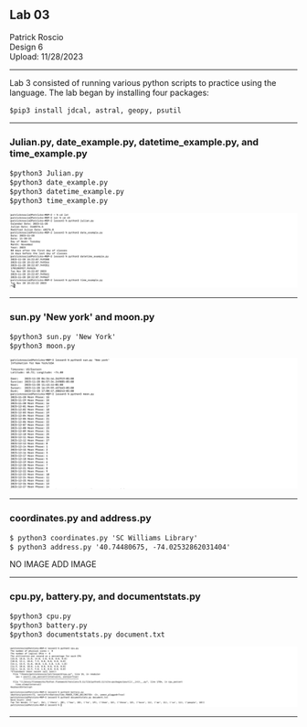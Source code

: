 ## Lab 03
Patrick Roscio <br>
Design 6 <br>
Upload: 11/28/2023 <br>

---
Lab 3 consisted of running various python scripts to practice using the language.
The lab began by installing four packages:
```
$pip3 install jdcal, astral, geopy, psutil
```
---
### Julian.py, date_example.py, datetime_example.py, and time_example.py
```
$python3 Julian.py
$python3 date_example.py
$python3 datetime_example.py
$python3 time_example.py
```
![](lab_3_timeexample.png)

---
### sun.py 'New york' and moon.py
```
$python3 sun.py 'New York'
$python3 moon.py
```
![](lab_3_sunmoon.png)

---
### coordinates.py and address.py
```
$ python3 coordinates.py 'SC Williams Library'
$ python3 address.py '40.74480675, -74.02532862031404'
```
NO IMAGE ADD IMAGE

---
### cpu.py, battery.py, and documentstats.py
```
$python3 cpu.py
$python3 battery.py
$python3 documentstats.py document.txt
```
![](lab_3_cpudocument.png)

---

